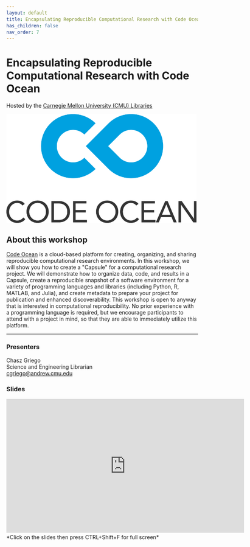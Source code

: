 ```yaml
---
layout: default
title: Encapsulating Reproducible Computational Research with Code Ocean
has_children: false
nav_order: 7
---
```


# Encapsulating Reproducible Computational Research with Code Ocean  
Hosted by the [Carnegie Mellon University (CMU) Libraries](https://www.library.cmu.edu/)

<img src="img/CodeOcean-Logo.png" width="500" alt="Code Ocean Logo">

## About this workshop

[Code Ocean](https://codeocean.com/) is a cloud-based platform for creating, organizing, and sharing reproducible computational research environments. In this workshop, we will show you how to create a "Capsule" for a computational research project. We will demonstrate how to organize data, code, and results in a Capsule, create a reproducible snapshot of a software environment for a variety of programming languages and libraries (including Python, R, MATLAB, and Julia), and create metadata to prepare your project for publication and enhanced discoverability. This workshop is open to anyway that is interested in computational reproducibility. No prior experience with a programming language is required, but we encourage participants to attend with a project in mind, so that they are able to immediately utilize this platform.

____
### Presenters
Chasz Griego  
Science and Engineering Librarian  
[cgriego@andrew.cmu.edu](mailto:cgriego@andrew.cmu.edu)  

### Slides  
<iframe src="https://docs.google.com/presentation/d/e/2PACX-1vT7fY5-tVi1jXeYgwCRcVxVHmZ5NujY7kskOjLv3MzmpkVp7qi-9PH6Zg35AFw3pw/embed?start=false&loop=false&delayms=3000" frameborder="0" width="625" height="352" allowfullscreen="true" mozallowfullscreen="true" webkitallowfullscreen="true"></iframe> *Click on the slides then press CTRL+Shift+F for full screen*
